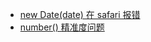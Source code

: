 * [new Date(date) 在 safari 报错](/QA/js-qa01.md  'new Date(date) 在 safari 报错')
* [number() 精准度问题](/QA/js-qa02.md 'number() 精准度问题')


